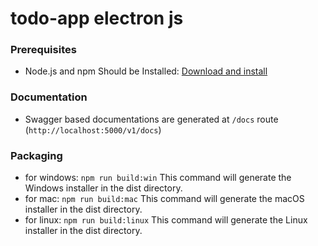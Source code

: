# todo-app electron js

### Prerequisites

- Node.js and npm Should be Installed: [Download and install](https://nodejs.org/)

### Documentation

- Swagger based documentations are generated at `/docs` route (`http://localhost:5000/v1/docs`)

### Packaging

- for windows: `npm run build:win`
  This command will generate the Windows installer in the dist directory.
- for mac: `npm run build:mac`
  This command will generate the macOS installer in the dist directory.
- for linux: `npm run build:linux`
  This command will generate the Linux installer in the dist directory.
